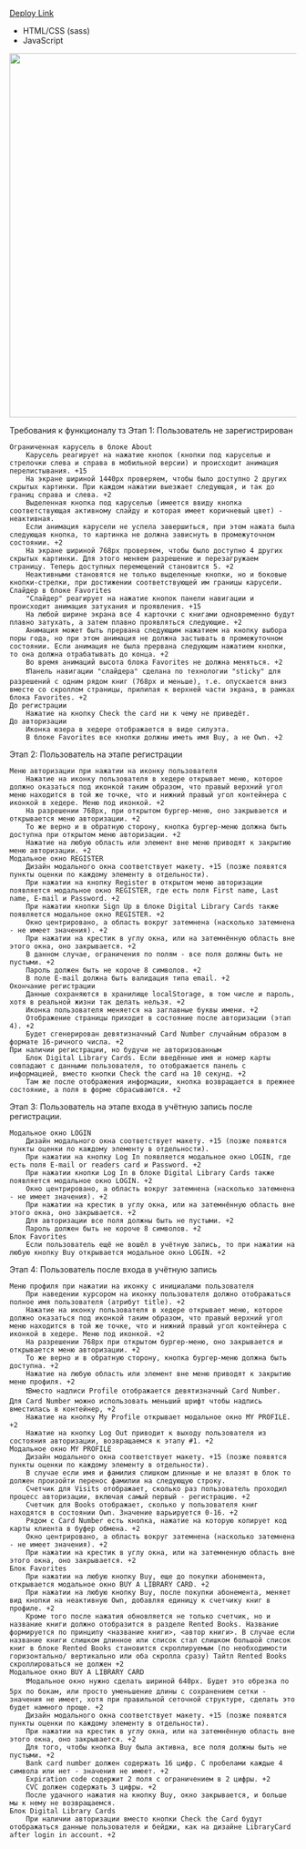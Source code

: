 [Deploy Link](https://romzesm.github.io/Library-single-page-site/library/)

- HTML/CSS (sass)
- JavaScript

<img src="https://github.com/RomZesM/Library-single-page-site/assets/81902803/2b71e827-6ce5-4588-8919-bf23ab0490a7" width="640"/>


Требования к функционалу тз
Этап 1: Пользователь не зарегистрирован

    Ограниченная карусель в блоке About
        Карусель реагирует на нажатие кнопок (кнопки под каруселью и стрелочки слева и справа в мобильной версии) и происходит анимация перелистывания. +15
        На экране шириной 1440px проверяем, чтобы было доступно 2 других скрытых картинки. При каждом нажатии выезжает следующая, и так до границ справа и слева. +2
        Выделенная кнопка под каруселью (имеется ввиду кнопка соответствующая активному слайду и которая имеет коричневый цвет) - неактивная.
        Если анимация карусели не успела завершиться, при этом нажата была следующая кнопка, то картинка не должна зависнуть в промежуточном состоянии. +2
        На экране шириной 768px проверяем, чтобы было доступно 4 других скрытых картинки. Для этого меняем разрешение и перезагружаем страницу. Теперь доступных перемещений становится 5. +2
        Неактивными становятся не только выделенные кнопки, но и боковые кнопки-стрелки, при достижении соответствующей им границы карусели.
    Слайдер в блоке Favorites
        "Слайдер" реагирует на нажатие кнопок панели навигации и происходит анимация затухания и проявления. +15
        На любой ширине экрана все 4 карточки с книгами одновременно будут плавно затухать, а затем плавно проявляться следующие. +2
        Анимация может быть прервана следующим нажатием на кнопку выбора поры года, но при этом анимация не должна застывать в промежуточном состоянии. Если анимация не была прервана следующим нажатием кнопки, то она должна отрабатывать до конца. +2
        Во время анимаций высота блока Favorites не должна меняться. +2
        ❗Панель навигации "слайдера" сделана по технологии "sticky" для разрешений с одним рядом книг (768px и меньше), т.е. опускается вниз вместе со скроллом страницы, прилипая к верхней части экрана, в рамках блока Favorites. +2
    До регистрации
        Нажатие на кнопку Check the card ни к чему не приведёт.
    До авторизации
        Иконка юзера в хедере отображается в виде силуэта.
        В блоке Favorites все кнопки должны иметь имя Buy, а не Own. +2

Этап 2: Пользователь на этапе регистрации

    Меню авторизации при нажатии на иконку пользователя
        Нажатие на иконку пользователя в хедере открывает меню, которое должно оказаться под иконкой таким образом, что правый верхний угол меню находится в той же точке, что и нижний правый угол контейнера с иконкой в хедере. Меню под иконкой. +2
        На разрешении 768px, при открытом бургер-меню, оно закрывается и открывается меню авторизации. +2
        То же верно и в обратную сторону, кнопка бургер-меню должна быть доступна при открытом меню авторизации. +2
        Нажатие на любую область или элемент вне меню приводят к закрытию меню авторизации. +2
    Модальное окно REGISTER
        Дизайн модального окна соответствует макету. +15 (позже появятся пункты оценки по каждому элементу в отдельности).
        При нажатии на кнопку Register в открытом меню авторизации появляется модальное окно REGISTER, где есть поля First name, Last name, E-mail и Password. +2
        При нажатии кнопки Sign Up в блоке Digital Library Cards также появляется модальное окно REGISTER. +2
        Окно центрировано, а область вокруг затемнена (насколько затемнена - не имеет значения). +2
        При нажатии на крестик в углу окна, или на затемнённую область вне этого окна, оно закрывается. +2
        В данном случае, ограничения по полям - все поля должны быть не пустыми. +2
        Пароль должен быть не короче 8 символов. +2
        В поле E-mail должна быть валидация типа email. +2
    Окончание регистрации
        Данные сохраняются в хранилище localStorage, в том числе и пароль, хотя в реальной жизни так делать нельзя. +2
        Иконка пользователя меняется на заглавные буквы имени. +2
        Отображение страницы приходит в состояние после авторизации (этап 4). +2
        Будет сгенерирован девятизначный Card Number случайным образом в формате 16-ричного числа. +2
    При наличии регистрации, но будучи не авторизованным
        Блок Digital Library Cards. Если введённые имя и номер карты совпадают с данными пользователя, то отображается панель с информацией, вместо кнопки Check the card на 10 секунд. +2
        Там же после отображения информации, кнопка возвращается в прежнее состояние, а поля в форме сбрасываются. +2

Этап 3: Пользователь на этапе входа в учётную запись после регистрации.

    Модальное окно LOGIN
        Дизайн модального окна соответствует макету. +15 (позже появятся пункты оценки по каждому элементу в отдельности).
        При нажатии на кнопку Log In появляется модальное окно LOGIN, где есть поля E-mail or readers card и Password. +2
        При нажатии кнопки Log In в блоке Digital Library Cards также появляется модальное окно LOGIN. +2
        Окно центрировано, а область вокруг затемнена (насколько затемнена - не имеет значения). +2
        При нажатии на крестик в углу окна, или на затемнённую область вне этого окна, оно закрывается. +2
        Для авторизации все поля должны быть не пустыми. +2
        Пароль должен быть не короче 8 символов. +2
    Блок Favorites
        Если пользователь ещё не вошёл в учётную запись, то при нажатии на любую кнопку Buy открывается модальное окно LOGIN. +2

Этап 4: Пользователь после входа в учётную запись

    Меню профиля при нажатии на иконку с инициалами пользователя
        При наведении курсором на иконку пользователя должно отображаться полное имя пользователя (атрибут title). +2
        Нажатие на иконку пользователя в хедере открывает меню, которое должно оказаться под иконкой таким образом, что правый верхний угол меню находится в той же точке, что и нижний правый угол контейнера с иконкой в хедере. Меню под иконкой. +2
        На разрешении 768px при открытом бургер-меню, оно закрывается и открывается меню авторизации. +2
        То же верно и в обратную сторону, кнопка бургер-меню должна быть доступна. +2
        Нажатие на любую область или элемент вне меню приводят к закрытию меню профиля. +2
        ❗Вместо надписи Profile отображается девятизначный Card Number. Для Card Number можно использовать меньший шрифт чтобы надпись вместилась в контейнер, +2
        Нажатие на кнопку My Profile открывает модальное окно MY PROFILE. +2
        Нажатие на кнопку Log Out приводит к выходу пользователя из состояния авторизации, возвращаемся к этапу #1. +2
    Модальное окно MY PROFILE
        Дизайн модального окна соответствует макету. +15 (позже появятся пункты оценки по каждому элементу в отдельности).
        В случае если имя и фамилия слишком длинные и не влазят в блок то должен произойти перенос фамилии на следующую строку.
        Счетчик для Visits отображает, сколько раз пользователь проходил процесс авторизации, включая самый первый - регистрацию. +2
        Счетчик для Books отображает, сколько у пользователя книг находятся в состоянии Own. Значение варьируется 0-16. +2
        Рядом с Card Number есть кнопка, нажатие на которую копирует код карты клиента в буфер обмена. +2
        Окно центрировано, а область вокруг затемнена (насколько затемнена - не имеет значения). +2
        При нажатии на крестик в углу окна, или на затемненную область вне этого окна, оно закрывается. +2
    Блок Favorites
        При нажатии на любую кнопку Buy, еще до покупки абонемента, открывается модальное окно BUY A LIBRARY CARD. +2
        При нажатии на любую кнопку Buy, после покупки абонемента, меняет вид кнопки на неактивную Own, добавляя единицу к счетчику книг в профиле. +2
        Кроме того после нажатия обновляется не только счетчик, но и название книги должно отобразится в разделе Rented Books. Название формируется по принципу <название книги>, <автор книги>. В случае если название книги слишком длинное или список стал слишком большой список книг в блоке Rented Books становится скроллируемым (по необходимости горизонтально/ вертикально или оба скролла сразу) Тайтл Rented Books скроллироваться не должен +2
    Модальное окно BUY A LIBRARY CARD
        ❗Модальное окно нужно сделать шириной 640px. Будет это обрезка по 5px по бокам, или просто уменьшение длины с сохранением сетки - значения не имеет, хотя при правильной сеточной структуре, сделать это будет намного проще. +2
        Дизайн модального окна соответствует макету. +15 (позже появятся пункты оценки по каждому элементу в отдельности).
        При нажатии на крестик в углу окна, или на затемнённую область вне этого окна, оно закрывается. +2
        Для того, чтобы кнопка Buy была активна, все поля должны быть не пустыми. +2
        Bank card number должен содержать 16 цифр. С пробелами каждые 4 символа или нет - значения не имеет. +2
        Expiration code содержит 2 поля с ограничением в 2 цифры. +2
        CVC должен содержать 3 цифры. +2
        После удачного нажатия на кнопку Buy, окно закрывается, и больше мы к нему не возвращаемся.
    Блок Digital Library Cards
        При наличии авторизации вместо кнопки Check the Card будут отображаться данные пользователя и бейджи, как на дизайне LibraryCard after login in account. +2
